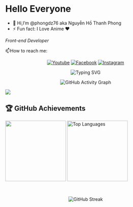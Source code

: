 <h1>Hello Everyone</h1>
 <ul>
 <li>👋 Hi,I’m @phongdz76 aka Nguyễn Hồ Thanh Phong</li>
 <li>⚡ Fun fact: I Love Anime ❤️</li>
 </ul>
 <p><em>Front-end Developer</em></p>
  <p>📫How to reach me: <p>

 <p align="center">
  <a href="https://www.youtube.com/@PhongNguyen-ch9hv"><img src="https://img.shields.io/badge/-Youtube-FF0000?style=for-the-badge&logo=youtube&logoColor=white" alt="Youtube"></a>
  <a href="https://www.facebook.com/profile.php?id=100058767700619&mibextid=LQQJ4d"><img src="https://img.shields.io/badge/-Facebook-1877F2?style=for-the-badge&logo=facebook&logoColor=white" alt="Facebook"></a>
 <a href="https://www.instagram.com/__tphong7684/" target="_blank"><img src="https://img.shields.io/badge/Instagram-E4405F?style=for-the-badge&logo=instagram&logoColor=white" alt="Instagram"></a>
</p>

<p align="center">
  <img src="https://readme-typing-svg.herokuapp.com?font=Fira+Code&pause=1000&color=f4d8dc&center=true&vCenter=true&width=435&lines=Front-end+Developer" alt="Typing SVG" />
</p>

<p align="center">
  <img src="https://github-readme-activity-graph.vercel.app/graph?username=phongdz76&theme=vue" alt="GitHub Activity Graph" />
</p>

<p align="left">
  <a href="https://skillicons.dev">
    <img src="https://skillicons.dev/icons?i=visualstudiocode,docker,terraform,jenkins,gitlab,ansible,grafana,bash,nginx" />
  </a>
</p>


## 🏆 GitHub Achievements

<div>
    <img height="190em" align="center" src="https://github-readme-stats.vercel.app/api?username=phong76&show_icons=true" />
    <img height="190em" align="center" src="https://github-readme-stats.vercel.app/api/top-langs/?username=phongdz76&layout=compact" alt="Top Languages">
</div>
<br></br>
<p align="center">
  <img src="https://github-readme-streak-stats.herokuapp.com/?user=phongdz76" alt="GitHub Streak">
</p>
<!---
phongdz76/phongdz76 is a ✨ special ✨ repository because its `README.md` (this file) appears on your GitHub profile.
You can click the Preview link to take a look at your changes.
--->
